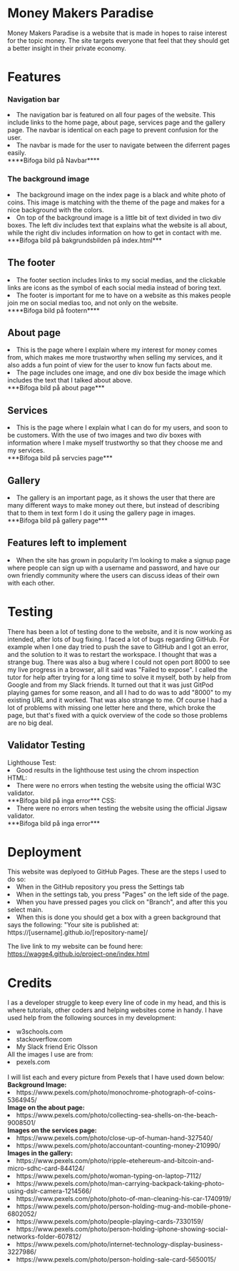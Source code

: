 <h1> Money Makers Paradise</h1>
Money Makers Paradise is a website that is made in hopes to raise interest for the topic money.
 The site targets everyone that feel
 that they should get a better insight
 in their private economy.

 <h1>Features</h1>
 <h3>Navigation bar</h3>
<li>The navigation bar is featured on all four pages of the website. This include links to the home page, about page, services page and the gallery page. The navbar is identical on each page to prevent confusion for the user.</li>
<li>The navbar is made for the user to navigate between the diferrent pages easily.</li>
****Bifoga bild på Navbar****

<h3>The background image</h3>
<li>The background image on the index page is a black and white photo of coins. This image is matching with the theme of the page and makes for a nice background with the colors. </li>
<li>On top of the background image is a little bit of text divided in two div boxes. 
The left div includes text that explains what the website is all about, while the right div includes information on how to get in contact with me. </li>
***Bifoga bild på bakgrundsbilden på index.html***

<h2>The footer</h2>
<li>The footer section includes links to my social medias, and the clickable links are icons as the symbol of each social media instead of boring text.</li>
<li>The footer is important for me to have on a website as this makes people join me on social medias too, and not only on the website.</li>
****Bifoga bild på footern****

<h2>About page</h2>
<li>This is the page where I explain where my interest for money comes from, which makes me more trustworthy when selling my services, and it also adds a fun point of view for the user to know fun facts about me.</li>
<li>The page includes one image, and one div box beside the image which includes the text that I talked about above.</li>
***Bifoga bild på about page***

<h2>Services</h2>
<li>This is the page where I explain what I can do for my users, and soon to be customers. With the use of two images and two div boxes with information where I make myself trustworthy so that they choose me and my services.</li>
***Bifoga bild på servcies page***

<h2>Gallery</h2>
<li>The gallery is an important page, as it shows the user that there are many different ways to make money out there, but instead of describing that to them in text form I do it using the gallery page in images.</li>
***Bifoga bild på gallery page***

<h2>Features left to implement</h2>
<li>When the site has grown in popularity I'm looking to make a signup page where people can sign up with a username and password, and have our own friendly community where the users can discuss ideas of their own with each other.</li>


<h1>Testing</h1>
There has been a lot of testing done to the website, and it is now working as intended, after lots of bug fixing.
I faced a lot of bugs regarding GitHub. For example when I one day tried to push the save to GitHub and I got an error, and the solution to it was to restart the workspace. I thought that was a strange bug.
There was also a bug where I could not open port 8000 to see my live progress in a browser, all it said was "Failed to expose". I called the tutor for help after trying for a long time to solve it myself, both by help from Google and from my Slack friends. It turned out that it was just GitPod playing games for some reason, and all I had to do was to add "8000" to my existing URL and it worked. That was also strange to me.
Of course I had a lot of problems with missing one letter here and there, which broke the page, but that's fixed with a quick overview of the code so those problems are no big deal.

<h2>Validator Testing</h2>
Lighthouse Test:
<li>Good results in the lighthouse test using the chrom inspection</li>
HTML:
<li>There were no errors when testing the website using the official W3C validator.</li>
***Bifoga bild på inga error***
CSS:
<li>There were no errors when testing the website using the official Jigsaw validator.</li>
***Bifoga bild på inga error***


<h1>Deployment</h1>
This website was deplyoed to GitHub Pages. These are the steps I used to do so:
<li>When in the GitHub repository you press the Settings tab</li>
<li>When in the settings tab, you press "Pages" on the left side of the page.</li>
<li>When you have pressed pages you click on "Branch", and after this you select main. </li>
<li>When this is done you should get a box with a green background that says the following: "Your site is published at: https://[username].github.io/[repository-name]/</li>

The live link to my website can be found here: https://wagge4.github.io/project-one/index.html


<h1>Credits</h1>

I as a developer struggle to keep every line of code in my head, and this is where tutorials, other coders and helping websites come in handy.
I have used help from the following sources in my development:
<li>w3schools.com</li>
<li>stackoverflow.com</li>
<li>My Slack friend Eric Olsson</li>
All the images I use are from:
<li>pexels.com</li><br>
I will list each and every picture from Pexels that I have used down below:<br>
<b>Background Image:</b> 
<li>https://www.pexels.com/photo/monochrome-photograph-of-coins-5364945/</li> 
<b>Image on the about page:</b>
<li>https://www.pexels.com/photo/collecting-sea-shells-on-the-beach-9008501/</li> 
<b>Images on the services page:</b> 
<li>https://www.pexels.com/photo/close-up-of-human-hand-327540/</li> 
<li>https://www.pexels.com/photo/accountant-counting-money-210990/</li> 
<b>Images in the gallery:</b>
<li>https://www.pexels.com/photo/ripple-etehereum-and-bitcoin-and-micro-sdhc-card-844124/</li> 
<li>https://www.pexels.com/photo/woman-typing-on-laptop-7112/</li> 
<li>https://www.pexels.com/photo/man-carrying-backpack-taking-photo-using-dslr-camera-1214566/</li> 
<li>https://www.pexels.com/photo/photo-of-man-cleaning-his-car-1740919/</li> 
<li>https://www.pexels.com/photo/person-holding-mug-and-mobile-phone-6802052/</li> 
<li>https://www.pexels.com/photo/people-playing-cards-7330159/</li> 
<li>https://www.pexels.com/photo/person-holding-iphone-showing-social-networks-folder-607812/</li> 
<li>https://www.pexels.com/photo/internet-technology-display-business-3227986/</li> 
<li>https://www.pexels.com/photo/person-holding-sale-card-5650015/</li>  
